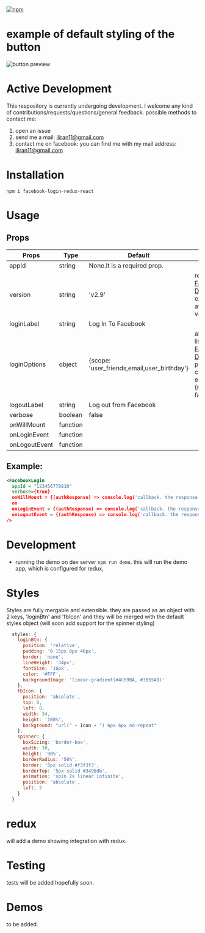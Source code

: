 [![npm](https://img.shields.io/npm/dm/facebook-login-redux-react.svg)](https://www.npmjs.com/package/facebook-login-redux-react)

example of default styling of the button
======

![button preview](http://i.imgur.com/4UHZAtX.png "")

Active Development
======

This respository is currently undergoing  development.
I welcome any kind of contributions/requests/questions/general feedback.
possible methods to contact me:

1. open an issue
2. send me a mail: iliran11@gmail.com
3. contact me on facebook: you can find me with my mail address: iliran11@gmail.com

Installation
======

```
npm i facebook-login-redux-react
```

Usage
======

Props
------


| Props 	| Type 	| Default 	| Notes 	|
|---------------	|----------	|---------------------------------------------	|-------------------------------------------------------------------------------------------------------------------------------------------------------------------------	|
| appId 	| string 	| None.It is a required prop. 	|  	|
| version 	| string 	| 'v2.9' 	| refer to [Facebook Docs](https://developers.facebook.com/docs/apps/changelog/) for explanation on available values 	|
| loginLabel 	| string 	| Log In To Facebook 	|  	|
| loginOptions 	| object 	| {scope: 'user_friends,email,user_birthday'} 	| all options listed on [Facebook Docs](https://developers.facebook.com/docs/reference/javascript/FB.login/v2.9) are passable with camelCase. e.g : {returnScopes: false} 	|
| logoutLabel 	| string 	| Log out from Facebook 	|   	|
| verbose 	| boolean 	| false 	|  	|
| onWillMount 	| function 	|  	|  	|
| onLoginEvent 	| function 	|  	|  	|
| onLogoutEvent 	| function 	|  	|  	|



Example:
------


```xml
<FacebookLogin
  appId = "123456778810"
  verbose={true}
  onWillMount = {(authResponse) => console.log('callback. the response: ' , authResponse)}
  on
  onLoginEvent = {(authResponse) => console.log('callback. the response: ' , authResponse)}
  onLogoutEvent = {(authResponse) => console.log('callback. the response: ' , authResponse)}
/>
```
Development
======

- running the demo on dev server `npm run demo`. this will run the demo app, which is configured for redux, 

Styles
======

Styles are fully mergable and extensible.
they are passed as an object with 2 keys, 'loginBtn' and 'fbIcon' and they will be merged with the default styles object (will soon add support for the spinner styling)
```js
  styles: {
    loginBtn: {
      position: 'relative',
      padding: '0 15px 0px 46px',
      border: 'none',
      lineHeight: '34px',
      fontSize: '16px',
      color: '#FFF',
      backgroundImage: 'linear-gradient(#4C69BA, #3B55A0)'
    },
    fbIcon: {
      position: 'absolute',
      top: 0,
      left: 0,
      width: 34,
      height: '100%',
      background: "url(" + Icon + ") 6px 6px no-repeat"
    },
    spinner: {
      boxSizing: 'border-box',
      width: 30,
      height: '90%',
      borderRadius: '50%',
      border: '5px solid #f3f3f3',
      borderTop: '5px solid #3498db',
      animation: 'spin 2s linear infinite',
      position: 'absolute',
      left: 5
    }
  }
```
redux
======

will add a demo showing integration with redux.

Testing
======

tests will be added hopefully soon.

Demos
======
to be added.